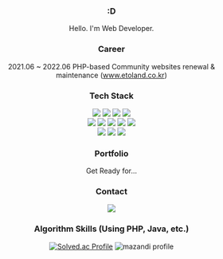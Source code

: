 <div align='center'>

### :D
Hello. I'm Web Developer.
<br>

### Career
2021.06 ~ 2022.06
PHP-based Community websites renewal & maintenance (www.etoland.co.kr)

### Tech Stack

<img src="https://img.shields.io/badge/HTML5-E34F26?style=flat&logo=HTML5&logoColor=white" />
<img src="https://img.shields.io/badge/CSS3-1572B6?style=flat&logo=CSS3&logoColor=white" />
<img src="https://img.shields.io/badge/JavaScript-F7DF1E?style=flat&logo=JavaScript&logoColor=white" />
<!--<img src="https://img.shields.io/badge/jQuery-0769AD?style=flat&logo=jQuery&logoColor=white" />-->
<img src="https://img.shields.io/badge/React-61DAFB?style=flat&logo=React&logoColor=white" />
<!--<img src="https://img.shields.io/badge/Vue.js-4FC08D?style=flat&logo=Vue.js&logoColor=white" />-->
<br>
<img src="https://img.shields.io/badge/PHP-777BB4?style=flat&logo=PHP&logoColor=white" />
<img src="https://img.shields.io/badge/Java-0099E5?style=flat&logo=OpenJDK&logoColor=white" />
<img src="https://img.shields.io/badge/Spring-6DB33F?style=flat&logo=Spring&logoColor=white" />
<img src="https://img.shields.io/badge/Spring Boot-6DB33F?style=flat&logo=Spring Boot&logoColor=white" />
  <img src="https://img.shields.io/badge/Spring Security-6DB33F?style=flat&logo=Spring Security&logoColor=white" />
<br>
<img src="https://img.shields.io/badge/MariaDB-003545?style=flat&logo=MariaDB&logoColor=white" />
<img src="https://img.shields.io/badge/OracleDB-F80000?style=flat&logo=Oracle&logoColor=white" />
<img src="https://img.shields.io/badge/GitHub-181717?style=flat&logo=GitHub&logoColor=white" />

<br>

### Portfolio
Get Ready for...
<br>
  
### Contact

<a href='mailto:jungmin09172@naver.com'>
<img src="https://img.shields.io/badge/NAVER-03C75A?style=flat&logo=Naver&logoColor=white" />
</a>

<br>

### Algorithm Skills (Using PHP, Java, etc.)

[![Solved.ac Profile](http://mazassumnida.wtf/api/v2/generate_badge?boj=jungmin0917)](https://www.acmicpc.net/user/jungmin0917)
![mazandi profile](http://mazandi.herokuapp.com/api?handle=jungmin0917&theme=warm)

</div>
